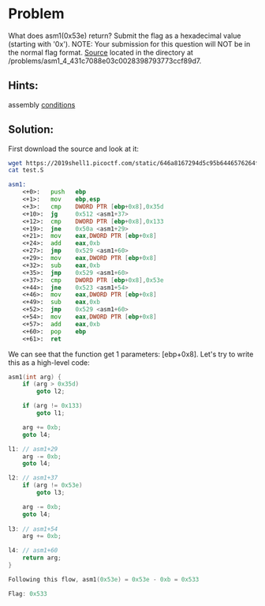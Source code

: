 # Problem
What does asm1(0x53e) return? Submit the flag as a hexadecimal value (starting with '0x'). NOTE: Your submission for this question will NOT be in the normal flag format. [Source](https://2019shell1.picoctf.com/static/646a8167294d5c95b6446576264f24ab/test.S) located in the directory at /problems/asm1_4_431c7088e03c0028398793773ccf89d7.


## Hints:

assembly [conditions](https://www.tutorialspoint.com/assembly_programming/assembly_conditions.htm)

## Solution:

First download the source and look at it:
```bash
wget https://2019shell1.picoctf.com/static/646a8167294d5c95b6446576264f24ab/test.S
cat test.S
```

```asm
asm1:
    <+0>:   push   ebp
    <+1>:   mov    ebp,esp
    <+3>:   cmp    DWORD PTR [ebp+0x8],0x35d
    <+10>:  jg     0x512 <asm1+37>
    <+12>:  cmp    DWORD PTR [ebp+0x8],0x133
    <+19>:  jne    0x50a <asm1+29>
    <+21>:  mov    eax,DWORD PTR [ebp+0x8]
    <+24>:  add    eax,0xb
    <+27>:  jmp    0x529 <asm1+60>
    <+29>:  mov    eax,DWORD PTR [ebp+0x8]
    <+32>:  sub    eax,0xb
    <+35>:  jmp    0x529 <asm1+60>
    <+37>:  cmp    DWORD PTR [ebp+0x8],0x53e
    <+44>:  jne    0x523 <asm1+54>
    <+46>:  mov    eax,DWORD PTR [ebp+0x8]
    <+49>:  sub    eax,0xb
    <+52>:  jmp    0x529 <asm1+60>
    <+54>:  mov    eax,DWORD PTR [ebp+0x8]
    <+57>:  add    eax,0xb
    <+60>:  pop    ebp
    <+61>:  ret    
```

We can see that the function get 1 parameters: [ebp+0x8]. Let's try to write this as a high-level code:

```c
asm1(int arg) {
    if (arg > 0x35d)
        goto l2;

    if (arg != 0x133)
        goto l1;

    arg += 0xb;
    goto l4;

l1: // asm1+29
    arg -= 0xb;
    goto l4;

l2: // asm1+37
    if (arg != 0x53e)
        goto l3;

    arg -= 0xb;
    goto l4;
    
l3: // asm1+54
    arg += 0xb;

l4: // asm1+60
    return arg;
}

Following this flow, asm1(0x53e) = 0x53e - 0xb = 0x533

Flag: 0x533
